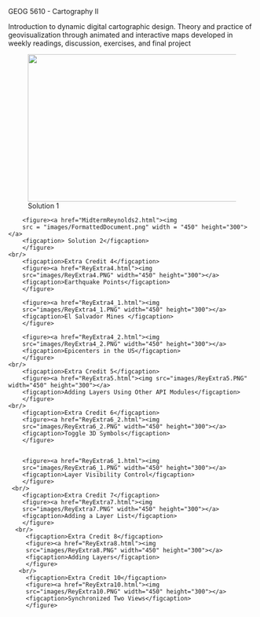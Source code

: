 GEOG 5610 - Cartography II

Introduction to dynamic digital cartographic design. Theory and practice of geovisualization through animated and interactive maps developed in weekly readings, discussion, exercises, and final project
<!DOCTYPE html>
<html lang="en">
     <head> 
         <meta charset = "utf-8">
          <title> ExtraCredit Activity 2</title>
     </head>
  <body>
        <figure><a href="MidtermReynolds.html"><img
        src = "images/FormattedDocument.png" width = "450" height="300"></a>
        <figcaption> Solution 1</figcaption>
        </figure>
        
        <figure><a href="MidtermReynolds2.html"><img 
        src = "images/FormattedDocument.png" width = "450" height="300"></a>
        <figcaption> Solution 2</figcaption>
        </figure>
    <br/>
        <figcaption>Extra Credit 4</figcaption>
        <figure><a href="ReyExtra4.html"><img 
        src="images/ReyExtra4.PNG" width="450" height="300"></a>
        <figcaption>Earthquake Points</figcaption>
        </figure>
        
        <figure><a href="ReyExtra4_1.html"><img 
        src="images/ReyExtra4_1.PNG" width="450" height="300"></a>
        <figcaption>El Salvador Mines </figcaption>
        </figure>
        
        <figure><a href="ReyExtra4_2.html"><img 
        src="images/ReyExtra4_2.PNG" width="450" height="300"></a>
        <figcaption>Epicenters in the US</figcaption>
        </figure>
    <br/>
        <figcaption>Extra Credit 5</figcaption>
        <figure><a href="ReyExtra5.html"><img src="images/ReyExtra5.PNG" width="450" height="300"></a>
        <figcaption>Adding Layers Using Other API Modules</figcaption>
        </figure>
    <br/>
        <figcaption>Extra Credit 6</figcaption>
        <figure><a href="ReyExtra6_2.html"><img 
        src="images/ReyExtra6_2.PNG" width="450" height="300"></a>
        <figcaption>Toggle 3D Symbols</figcaption>
        </figure>
        
        
        <figure><a href="ReyExtra6_1.html"><img 
        src="images/ReyExtra6_1.PNG" width="450" height="300"></a>
        <figcaption>Layer Visibility Control</figcaption>
        </figure>
     <br/>
        <figcaption>Extra Credit 7</figcaption>
        <figure><a href="ReyExtra7.html"><img 
        src="images/ReyExtra7.PNG" width="450" height="300"></a>
        <figcaption>Adding a Layer List</figcaption>
        </figure>
      <br/>
         <figcaption>Extra Credit 8</figcaption>
         <figure><a href="ReyExtra8.html"><img 
         src="images/ReyExtra8.PNG" width="450" height="300"></a>
         <figcaption>Adding Layers</figcaption>
         </figure>
       <br/>
         <figcaption>Extra Credit 10</figcaption>
         <figure><a href="ReyExtra10.html"><img 
         src="images/ReyExtra10.PNG" width="450" height="300"></a>
         <figcaption>Synchronized Two Views</figcaption>
         </figure>
  </body>
</html>
